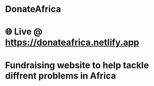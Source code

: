 # DonateAfrica

# 🌐 Live @ https://donateafrica.netlify.app

# Fundraising website to help tackle diffrent problems in Africa
